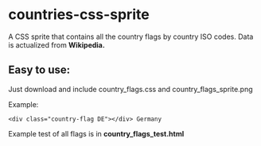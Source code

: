 # countries-css-sprite
A CSS sprite that contains all the country flags by country ISO codes. Data is actualized from **Wikipedia.**

## Easy to use:

Just download and include country_flags.css and country_flags_sprite.png

Example:
```
<div class="country-flag DE"></div> Germany
```

Example test of all flags is in **country_flags_test.html**


